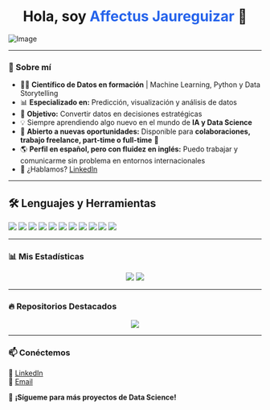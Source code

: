 <h1 align="center">Hola, soy <span style="color:#2563EB">Affectus Jaureguizar</span> 👋</h1>

<!-- Banner -->
![Image](https://github.com/user-attachments/assets/294f448b-a3fe-4345-a9fd-05b9e02d75fb)

---

### 🚀 Sobre mí

- 🧑‍💻 **Científico de Datos en formación** | Machine Learning, Python y Data Storytelling 
- 📊 **Especializado en:** Predicción, visualización y análisis de datos  
- 🎯 **Objetivo:** Convertir datos en decisiones estratégicas  
- 💡 Siempre aprendiendo algo nuevo en el mundo de **IA y Data Science**
- 🤝 **Abierto a nuevas oportunidades:** Disponible para **colaboraciones, trabajo freelance, part-time o full-time** 🚀  
- 🌎 **Perfil en español, pero con fluidez en inglés:** Puedo trabajar y comunicarme sin problema en entornos internacionales  
- 💬 ¿Hablamos? [LinkedIn](https://www.linkedin.com/in/affectusjaureguizar)  

---

## 🛠 Lenguajes y Herramientas

<p align="left">
  <img src="https://img.shields.io/badge/PYTHON-3776AB?style=for-the-badge&logo=python&logoColor=white">
  <img src="https://img.shields.io/badge/SQL-4479A1?style=for-the-badge&logo=sqlite&logoColor=white">
  <img src="https://img.shields.io/badge/MICROSOFT%20EXCEL-217346?style=for-the-badge&logo=microsoft-excel&logoColor=white">
  <img src="https://img.shields.io/badge/GITHUB-181717?style=for-the-badge&logo=github&logoColor=white">
  <img src="https://img.shields.io/badge/MACHINE%20LEARNING-FF6F00?style=for-the-badge&logo=scikitlearn&logoColor=white">
  <img src="https://img.shields.io/badge/CHATGPT-00A67E?style=for-the-badge&logo=openai&logoColor=white">
  <img src="https://img.shields.io/badge/GOOGLE%20DRIVE-4285F4?style=for-the-badge&logo=googledrive&logoColor=white">
  <img src="https://img.shields.io/badge/GOOGLE%20SHEETS-34A853?style=for-the-badge&logo=googlesheets&logoColor=white">
  <img src="https://img.shields.io/badge/ANACONDA-44A833?style=for-the-badge&logo=anaconda&logoColor=white">
  <img src="https://img.shields.io/badge/VSCODE-007ACC?style=for-the-badge&logo=visualstudiocode&logoColor=white">
  <img src="https://img.shields.io/badge/JUPYTER-EB5B2D?style=for-the-badge&logo=jupyter&logoColor=white">
</p>


---

### 📊 **Mis Estadísticas**
<p align="center">
  <img src="https://github-readme-stats.vercel.app/api?username=affec-ds&show_icons=true&theme=dark&count_private=true">
  <img src="https://github-readme-streak-stats.herokuapp.com/?user=affec-ds&theme=dark">
</p>

---

### 🔥 **Repositorios Destacados**
<p align="center">
  <a href="https://github.com/affec-ds/Financial-Forecast">
    <img src="https://github-readme-stats.vercel.app/api/pin/?username=affec-ds&repo=Financial-Forecast&theme=dark">
  </a>
</p>

---

### 📫 **Conéctemos**
📌 [LinkedIn](https://www.linkedin.com/in/affectusjaureguizar)  
📌 [Email](mailto:affectus.contact@gmail.com)  

🚀 **¡Sígueme para más proyectos de Data Science!**  
